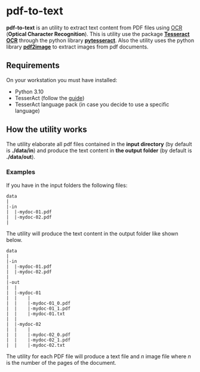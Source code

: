 # pdf-to-text
**pdf-to-text** is an utility to extract text content from PDF files using [OCR](https://en.wikipedia.org/wiki/Optical_character_recognition) (**Optical Character Recognition**).
This is utility use the package [**Tesseract OCR**](https://github.com/tesseract-ocr/tesseract) through the python library [**pytesseract**](https://pypi.org/project/pytesseract/). Also the utility uses the python library [**pdf2image**](https://pypi.org/project/pdf2image/) to extract images from pdf documents.

## Requirements
On your workstation you must have installed:
- Python 3.10
- TesserAct (follow the [guide](https://tesseract-ocr.github.io/tessdoc/Installation.html))
- TesserAct language pack (in case you decide to use a specific language)

## How the utility works

The utility elaborate all pdf files contained in the **input directory** (by default is **./data/in**) and produce the text content in **the output folder** (by default is **./data/out**).

### Examples

If you have in the input folders the following files:

```
data
|
|-in
|  |-mydoc-01.pdf
|  |-mydoc-02.pdf
|
```

The utility will produce the text content in the output folder like shown below.

```
data
|
|-in
|  |-mydoc-01.pdf
|  |-mydoc-02.pdf
|
|-out
|  |
|  |-mydoc-01
|  |    |
|  |    |-mydoc-01_0.pdf
|  |    |-mydoc-01_1.pdf
|  |    |-mydoc-01.txt
|  |    
|  |-mydoc-02
|  |    |
|  |    |-mydoc-02_0.pdf
|  |    |-mydoc-02_1.pdf
|  |    |-mydoc-02.txt
```

The utility for each PDF file will produce a text file and *n* image file where *n* is the number of the pages of the document.